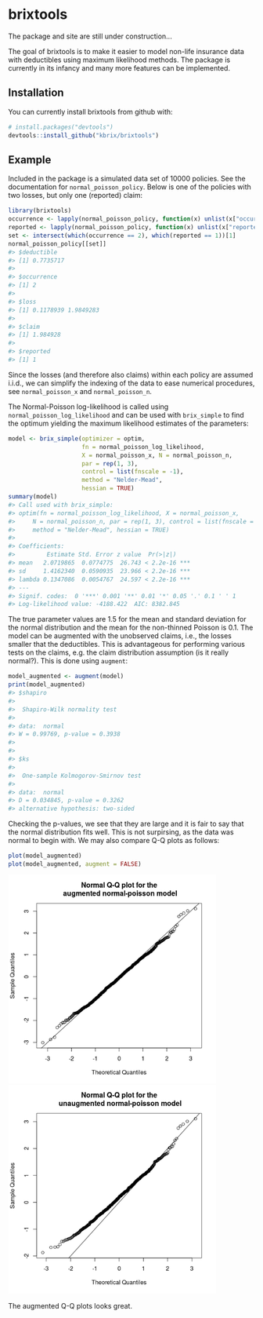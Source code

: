 
<!-- README.md is generated from README.Rmd. Please edit that file -->
brixtools
=========

The package and site are still under construction...

The goal of brixtools is to make it easier to model non-life insurance data with deductibles using maximum likelihood methods. The package is currently in its infancy and many more features can be implemented.

Installation
------------

You can currently install brixtools from github with:

``` r
# install.packages("devtools")
devtools::install_github("kbrix/brixtools")
```

Example
-------

Included in the package is a simulated data set of 10000 policies. See the documentation for `normal_poisson_policy`. Below is one of the policies with two losses, but only one (reported) claim:

``` r
library(brixtools)
occurrence <- lapply(normal_poisson_policy, function(x) unlist(x["occurrence"]))
reported <- lapply(normal_poisson_policy, function(x) unlist(x["reported"]))
set <- intersect(which(occurrence == 2), which(reported == 1))[1]
normal_poisson_policy[[set]]
#> $deductible
#> [1] 0.7735717
#> 
#> $occurrence
#> [1] 2
#> 
#> $loss
#> [1] 0.1178939 1.9849283
#> 
#> $claim
#> [1] 1.984928
#> 
#> $reported
#> [1] 1
```

Since the losses (and therefore also claims) within each policy are assumed i.i.d., we can simplify the indexing of the data to ease numerical procedures, see `normal_poisson_x` and `normal_poisson_n`.

The Normal-Poisson log-likelihood is called using `normal_poisson_log_likelihood` and can be used with `brix_simple` to find the optimum yielding the maximum likelihood estimates of the parameters:

``` r
model <- brix_simple(optimizer = optim,
                     fn = normal_poisson_log_likelihood,
                     X = normal_poisson_x, N = normal_poisson_n,
                     par = rep(1, 3),
                     control = list(fnscale = -1),
                     method = "Nelder-Mead",
                     hessian = TRUE)
summary(model)
#> Call used with brix_simple:
#> optim(fn = normal_poisson_log_likelihood, X = normal_poisson_x, 
#>     N = normal_poisson_n, par = rep(1, 3), control = list(fnscale = -1), 
#>     method = "Nelder-Mead", hessian = TRUE)
#> 
#> Coefficients:
#>         Estimate Std. Error z value  Pr(>|z|)    
#> mean   2.0719865  0.0774775  26.743 < 2.2e-16 ***
#> sd     1.4162340  0.0590935  23.966 < 2.2e-16 ***
#> lambda 0.1347086  0.0054767  24.597 < 2.2e-16 ***
#> ---
#> Signif. codes:  0 '***' 0.001 '**' 0.01 '*' 0.05 '.' 0.1 ' ' 1
#> Log-likelihood value: -4188.422  AIC: 8382.845
```

The true parameter values are 1.5 for the mean and standard deviation for the normal distribution and the mean for the non-thinned Poisson is 0.1. The model can be augmented with the unobserved claims, i.e., the losses smaller that the deductibles. This is advantageous for performing various tests on the claims, e.g. the claim distribution assumption (is it really normal?). This is done using `augment`:

``` r
model_augmented <- augment(model)
print(model_augmented)
#> $shapiro
#> 
#>  Shapiro-Wilk normality test
#> 
#> data:  normal
#> W = 0.99769, p-value = 0.3938
#> 
#> 
#> $ks
#> 
#>  One-sample Kolmogorov-Smirnov test
#> 
#> data:  normal
#> D = 0.034845, p-value = 0.3262
#> alternative hypothesis: two-sided
```

Checking the p-values, we see that they are large and it is fair to say that the normal distribution fits well. This is not surpirsing, as the data was normal to begin with. We may also compare Q-Q plots as follows:

``` r
plot(model_augmented)
plot(model_augmented, augment = FALSE)
```

<img src="README-qq-plot-1.png" width="425px" /><img src="README-qq-plot-2.png" width="425px" />

The augmented Q-Q plots looks great.
